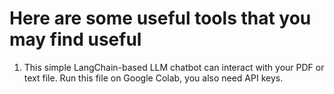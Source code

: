 # Here are some useful tools that you may find useful

1. This simple LangChain-based LLM chatbot can interact with your PDF or text file. Run this file on Google Colab, you also need API keys. 
